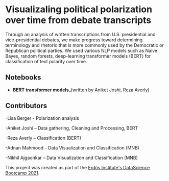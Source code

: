 # Visualizaling political polarization over time from debate transcripts

Through an analysis of written transcriptions from U.S. presidential and vice-presidential debates, we make progress toward determining terminology and rhetoric that is more commonly used by the Democratic or Republican political parties. We used various NLP models such as Naive Bayes, random forests, deep-learning transformer models (BERT) for classification of text polarity over time.

## Notebooks

- **BERT transformer models**_(written by Aniket Joshi, Reza Averly)





## Contributors
-Lisa Berger - Polarization analysis

-Aniket Joshi – Data gathering, Cleaning and Processing, BERT

-Reza Averly – Classification (BERT)

-Adnan Mahmood – Data Visualization and Classification (MNB)

-Nikhil Ajgaonkar – Data Visualization and Classification (MNB)


This project was created as part of the [Erdös Institute's DataScience Bootcamp 2021](https://www.erdosinstitute.org/code).
